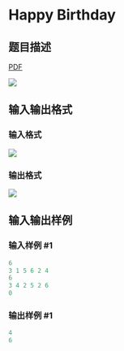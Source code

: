# Happy Birthday

## 题目描述

[problemUrl]: https://uva.onlinejudge.org/index.php?option=com_onlinejudge&Itemid=8&category=242&page=show_problem&problem=3153

[PDF](https://uva.onlinejudge.org/external/120/p12002.pdf)

![](https://cdn.luogu.com.cn/upload/vjudge_pic/UVA12002/9cc0c26d23814cf230c7b802c0bcb5dca94cf4ea.png)

## 输入输出格式

### 输入格式

![](https://cdn.luogu.com.cn/upload/vjudge_pic/UVA12002/ca58b582a2d5fefbc88d064d112ebf7f3c388190.png)

### 输出格式

![](https://cdn.luogu.com.cn/upload/vjudge_pic/UVA12002/dc578e55a46eb21ae3abaa2506faadec2c6d4b74.png)

## 输入输出样例

### 输入样例 #1

```cpp
6
3 1 5 6 2 4
6
3 4 2 5 2 6
0
```


### 输出样例 #1

```cpp
4
6
```


